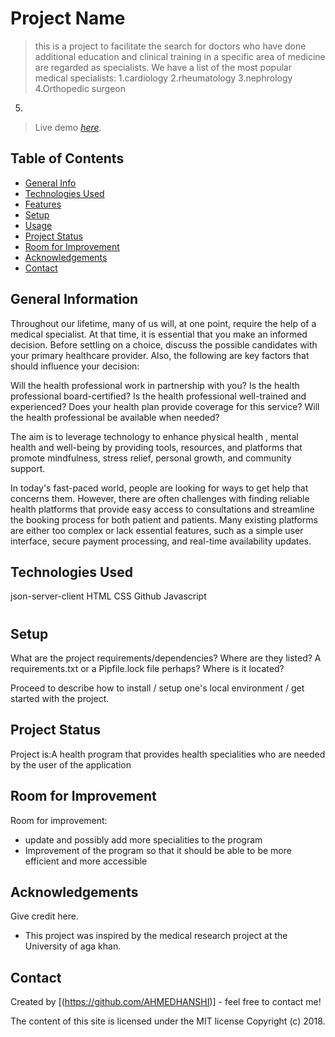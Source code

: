 # Project Name
> this is a project to facilitate the search for doctors  who have done additional education and clinical training in a specific area of medicine are regarded as specialists. We have a list of the most popular medical specialists:
1.cardiology
2.rheumatology
3.nephrology
4.Orthopedic surgeon
5.
> Live demo [_here_](https://www.example.com). <!-- If you have the project hosted somewhere, include the link here. -->

## Table of Contents
* [General Info](#general-information)
* [Technologies Used](#technologies-used)
* [Features](#features)
* [Setup](#setup)
* [Usage](#usage)
* [Project Status](#project-status)
* [Room for Improvement](#room-for-improvement)
* [Acknowledgements](#acknowledgements)
* [Contact](#contact)
<!-- * [License](#license) -->


## General Information
<!-- - Provide general information about your project here.
- What problem does it (intend to) solve?
- What is the purpose of your project?
- Why did you undertake it? -->
Throughout our lifetime, many of us will, at one point, require the help of a medical specialist. At that time, it is essential that you make an informed decision. Before settling on a choice, discuss the possible candidates with your primary healthcare provider. Also, the following are key factors that should influence your decision: 

Will the health professional work in partnership with you?
Is the health professional board-certified?
Is the health professional well-trained and experienced?
Does your health plan provide coverage for this service?
Will the health professional be available when needed?

The aim is  to leverage technology to enhance physical health , mental health and well-being by providing tools, resources, and platforms that promote mindfulness, stress relief, personal growth, and community support.

In today's fast-paced world, people are  looking for ways to get help that concerns  them. However, there are often challenges with finding reliable health platforms that provide easy access to consultations and streamline the booking process for both patient and patients. Many existing platforms are either too complex or lack essential features, such as a simple user interface, secure payment processing, and real-time  availability updates.


<!-- You don't have to answer all the questions - just the ones relevant to your project. -->


## Technologies Used
json-server-client
HTML
CSS
Github
Javascript







#

## Setup
What are the project requirements/dependencies? Where are they listed? A requirements.txt or a Pipfile.lock file perhaps? Where is it located?

Proceed to describe how to install / setup one's local environment / get started with the project.




## Project Status
Project is:A health program that provides  health specialities who are needed by the user of the application

## Room for Improvement

Room for improvement:
- update and possibly add more specialities to the program
- Improvement of the program so that it should be able to be more efficient and more accessible




## Acknowledgements
Give credit here.
- This project was inspired by the medical research project at the University of aga khan.



## Contact
Created by [(https://github.com/AHMEDHANSHI)] - feel free to contact me!


The content of this site is licensed under the MIT license
Copyright (c) 2018.

